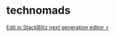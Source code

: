 # technomads

[Edit in StackBlitz next generation editor ⚡️](https://stackblitz.com/~/github.com/dk017/technomads)
